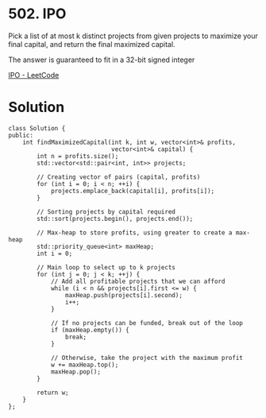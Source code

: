 # 502. IPO

Pick a list of at most k distinct projects from given projects to maximize your final capital, and return the final maximized capital.

The answer is guaranteed to fit in a 32-bit signed integer

[IPO - LeetCode](https://leetcode.com/problems/ipo/)

# Solution

```
class Solution {
public:
    int findMaximizedCapital(int k, int w, vector<int>& profits,
                             vector<int>& capital) {
        int n = profits.size();
        std::vector<std::pair<int, int>> projects;

        // Creating vector of pairs (capital, profits)
        for (int i = 0; i < n; ++i) {
            projects.emplace_back(capital[i], profits[i]);
        }

        // Sorting projects by capital required
        std::sort(projects.begin(), projects.end());

        // Max-heap to store profits, using greater to create a max-heap
        std::priority_queue<int> maxHeap;
        int i = 0;

        // Main loop to select up to k projects
        for (int j = 0; j < k; ++j) {
            // Add all profitable projects that we can afford
            while (i < n && projects[i].first <= w) {
                maxHeap.push(projects[i].second);
                i++;
            }

            // If no projects can be funded, break out of the loop
            if (maxHeap.empty()) {
                break;
            }

            // Otherwise, take the project with the maximum profit
            w += maxHeap.top();
            maxHeap.pop();
        }

        return w;
    }
};
```
